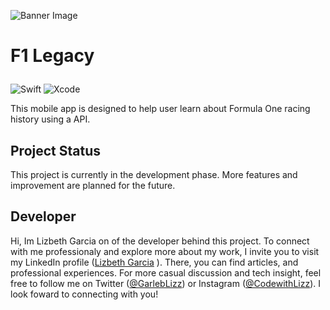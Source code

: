 ![Banner Image](https://idsb.tmgrup.com.tr/ly/uploads/images/2020/03/20/26192.jpg)

# F1 Legacy</p>
![Swift](https://img.shields.io/badge/swift-F54A2A?style=for-the-badge&logo=swift&logoColor=white)
![Xcode](https://img.shields.io/badge/Xcode-007ACC?style=for-the-badge&logo=Xcode&logoColor=white)

This mobile app is designed to help user learn about Formula One racing history using a API.

## Project Status
This project is currently in the development phase. More features and improvement are planned for the future.

## Developer
Hi, Im Lizbeth Garcia on of the developer behind this project. To connect with me professionaly and explore more about my work, I invite you to visit my LinkedIn profile ([Lizbeth Garcia](https://www.linkedin.com/in/lizbeth-garcia-53657a22a?lipi=urn%3Ali%3Apage%3Ad_flagship3_profile_view_base_contact_details%3B0ioxuQ4BQy2Z%2Fclq%2BYgMvQ%3D%3D) ). There, you can find articles, and professional experiences. For more casual discussion and tech insight, feel free to follow me on Twitter ([@GarlebLizz](https://twitter.com/GarlebLizz)) or Instagram ([@CodewithLizz](https://www.instagram.com/codewithlizz/)). I look foward to connecting with you!
